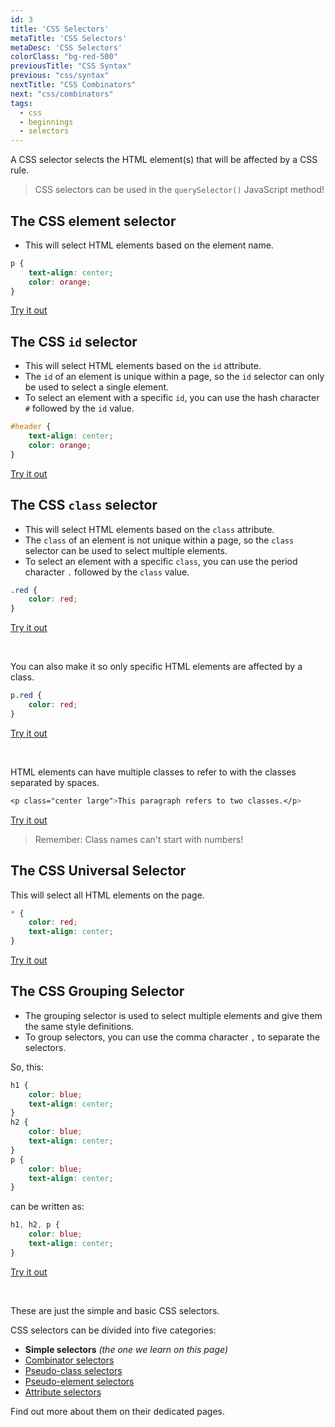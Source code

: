 ```yaml
---
id: 3
title: 'CSS Selectors'
metaTitle: 'CSS Selectors'
metaDesc: 'CSS Selectors'
colorClass: "bg-red-500"
previousTitle: "CSS Syntax"
previous: "css/syntax"
nextTitle: "CSS Combinators"
next: "css/combinators"
tags:
  - css
  - beginnings
  - selectors
---
```

A CSS selector selects the HTML element(s) that will be affected by a CSS rule.

> CSS selectors can be used in the `querySelector()` JavaScript method!


## The CSS element selector
- This will select HTML elements based on the element name.

```css
p {
    text-align: center;
    color: orange;
}
```
[Try it out](/editors/html_editor?code=<html>+,<head>+,<style>+,++p+{+,++++text-align%3A+center;+,++++color%3A+orange;+,++}+,</style>+,</head>+,<body>+,++<p>This+will+be+styled</p>+,++<h2>This+will+not+be+styled</h2>+,++<p>This+will+be+styled</p>+,</body>+,</html>#special)


## The CSS `id` selector
- This will select HTML elements based on the `id` attribute.
- The `id` of an element is unique within a page, so the `id` selector can only be used to select a single element.
- To select an element with a specific `id`, you can use the hash character `#` followed by the `id` value.

```css
#header {
    text-align: center;
    color: orange;
}
```
[Try it out](/editors/html_editor?code=<html>+,<head>+,<style>+,++%23header+{+,++++text-align%3A+center;+,++++color%3A+orange;+,++}+,</style>+,</head>+,<body>+,++<h2+id='header'>This+is+a+styled+header</h2+id=>+,++<p>This+is+a+non-styled+paragraph</p>+,</body>+,</html>#special)


## The CSS `class` selector
- This will select HTML elements based on the `class` attribute.
- The `class` of an element is not unique within a page, so the `class` selector can be used to select multiple elements.
- To select an element with a specific `class`, you can use the period character `.` followed by the `class` value.

```css
.red {
    color: red;
}
```
[Try it out](/editors/html_editor?code=<html>+,<head>+,<style>+,++%2Ered+{+,++++color%3A+red;+,++}+,</style>+,</head>+,<body>+,++<h2+class='red'>This+is+Coleren</h2>+,++<p+class='red'>Where+learning+is+a+continuos+process</p>+,</body>+,</html>#special)

&nbsp;

You can also make it so only specific HTML elements are affected by a class.
```css
p.red {
    color: red;
}
```
[Try it out](/editors/html_editor?code=<html>+,<head>+,<style>+,++p%2Ered+{+,++++color%3A+red;+,++}+,</style>+,</head>+,<body>+,++<h2+class='red'>This+will+not+be+affected+by+the+class</h2>+,++<p+class='red'>This+will+though</p>+,</body>+,</html>#special)

&nbsp;

HTML elements can have multiple classes to refer to with the classes separated by spaces.
```css
<p class="center large">This paragraph refers to two classes.</p>
```
[Try it out](/editors/html_editor?code=<html>+,<head>+,<style>+,++%2Ecenter+{+,++++text-align%3A+center;+,++}+,++%2Elarge+{+,++++font-size%3A+20px;+,++}+,</style>+,</head>+,<body>+,++<p+class='large'>This+paragraph+refers+to+one+class</p>+,++<p+class='large+center'>This+paragraph+refers+to+two+classes</p>+,</body>+,</html>#special)

> Remember: Class names can't start with numbers!


## The CSS Universal Selector

This will select all HTML elements on the page.
```css
* {
    color: red;
    text-align: center;
}
```
[Try it out](/editors/html_editor?code=<html>+,<head>+,<style>+,++*+{+,++++color%3A+red;+,++++text-align%3A+center+,++}+,</style>+,</head>+,<body>+,++<h2>This+is+Coleren</h2>+,++<p>Where+learning+is+a+continuos+process</p>+,</body>+,</html>#special)


## The CSS Grouping Selector
- The grouping selector is used to select multiple elements and give them the same style definitions. 
- To group selectors, you can use the comma character `,` to separate the selectors.

So, this:
```css
h1 {
    color: blue;
    text-align: center;
}
h2 {
    color: blue;
    text-align: center;
}
p {
    color: blue;
    text-align: center;
}
```

can be written as:

```css
h1, h2, p {
    color: blue;
    text-align: center;
}
```
[Try it out](/editors/html_editor?code=<html>+,<head>+,<style>+,++h1%2C+h2%2C+p+{+,++++color%3A+blue;+,++++text-align%3A+center+,++}+,</style>+,</head>+,<body>+,++<h1>Heading1</h1>+,++<h2>Heading+2</h2>+,++<p>Paragraph</p>+,</body>+,</html>#special)

&nbsp;

These are just the simple and basic CSS selectors.

CSS selectors can be divided into five categories:

- **Simple selectors** _(the one we learn on this page)_
- [Combinator selectors](combinators)
- [Pseudo-class selectors](pseudo-class)
- [Pseudo-element selectors](pseudo-element)
- [Attribute selectors](attribute-selectors)

Find out more about them on their dedicated pages.